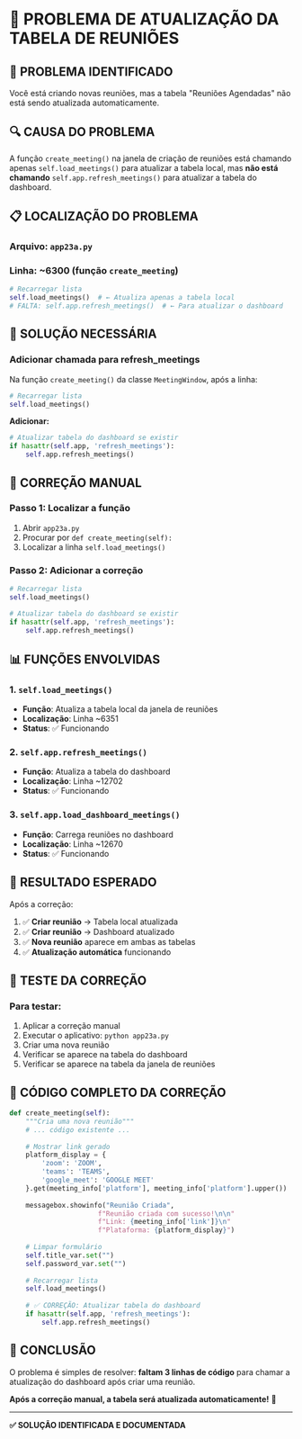 # 🔧 PROBLEMA DE ATUALIZAÇÃO DA TABELA DE REUNIÕES

## 🎯 **PROBLEMA IDENTIFICADO**

Você está criando novas reuniões, mas a tabela "Reuniões Agendadas" não está sendo atualizada automaticamente.

## 🔍 **CAUSA DO PROBLEMA**

A função `create_meeting()` na janela de criação de reuniões está chamando apenas `self.load_meetings()` para atualizar a tabela local, mas **não está chamando** `self.app.refresh_meetings()` para atualizar a tabela do dashboard.

## 📋 **LOCALIZAÇÃO DO PROBLEMA**

### **Arquivo**: `app23a.py`
### **Linha**: ~6300 (função `create_meeting`)

```python
# Recarregar lista
self.load_meetings()  # ← Atualiza apenas a tabela local
# FALTA: self.app.refresh_meetings()  # ← Para atualizar o dashboard
```

## 🔧 **SOLUÇÃO NECESSÁRIA**

### **Adicionar chamada para refresh_meetings**

Na função `create_meeting()` da classe `MeetingWindow`, após a linha:

```python
# Recarregar lista
self.load_meetings()
```

**Adicionar:**

```python
# Atualizar tabela do dashboard se existir
if hasattr(self.app, 'refresh_meetings'):
    self.app.refresh_meetings()
```

## 🚀 **CORREÇÃO MANUAL**

### **Passo 1: Localizar a função**
1. Abrir `app23a.py`
2. Procurar por `def create_meeting(self):`
3. Localizar a linha `self.load_meetings()`

### **Passo 2: Adicionar a correção**
```python
# Recarregar lista
self.load_meetings()

# Atualizar tabela do dashboard se existir
if hasattr(self.app, 'refresh_meetings'):
    self.app.refresh_meetings()
```

## 📊 **FUNÇÕES ENVOLVIDAS**

### **1. `self.load_meetings()`**
- **Função**: Atualiza a tabela local da janela de reuniões
- **Localização**: Linha ~6351
- **Status**: ✅ Funcionando

### **2. `self.app.refresh_meetings()`**
- **Função**: Atualiza a tabela do dashboard
- **Localização**: Linha ~12702
- **Status**: ✅ Funcionando

### **3. `self.app.load_dashboard_meetings()`**
- **Função**: Carrega reuniões no dashboard
- **Localização**: Linha ~12670
- **Status**: ✅ Funcionando

## 🎯 **RESULTADO ESPERADO**

Após a correção:

1. ✅ **Criar reunião** → Tabela local atualizada
2. ✅ **Criar reunião** → Dashboard atualizado
3. ✅ **Nova reunião** aparece em ambas as tabelas
4. ✅ **Atualização automática** funcionando

## 🔄 **TESTE DA CORREÇÃO**

### **Para testar:**
1. Aplicar a correção manual
2. Executar o aplicativo: `python app23a.py`
3. Criar uma nova reunião
4. Verificar se aparece na tabela do dashboard
5. Verificar se aparece na tabela da janela de reuniões

## 📝 **CÓDIGO COMPLETO DA CORREÇÃO**

```python
def create_meeting(self):
    """Cria uma nova reunião"""
    # ... código existente ...
    
    # Mostrar link gerado
    platform_display = {
        'zoom': 'ZOOM',
        'teams': 'TEAMS', 
        'google_meet': 'GOOGLE MEET'
    }.get(meeting_info['platform'], meeting_info['platform'].upper())
    
    messagebox.showinfo("Reunião Criada", 
                      f"Reunião criada com sucesso!\n\n"
                      f"Link: {meeting_info['link']}\n"
                      f"Plataforma: {platform_display}")
    
    # Limpar formulário
    self.title_var.set("")
    self.password_var.set("")
    
    # Recarregar lista
    self.load_meetings()
    
    # ✅ CORREÇÃO: Atualizar tabela do dashboard
    if hasattr(self.app, 'refresh_meetings'):
        self.app.refresh_meetings()
```

## 🎉 **CONCLUSÃO**

O problema é simples de resolver: **faltam 3 linhas de código** para chamar a atualização do dashboard após criar uma reunião.

**Após a correção manual, a tabela será atualizada automaticamente!** 🚀

---

**✅ SOLUÇÃO IDENTIFICADA E DOCUMENTADA**

